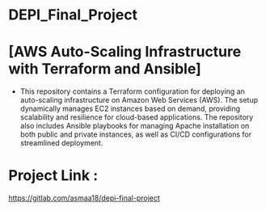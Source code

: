 # DEPI_Final_Project
# [AWS Auto-Scaling Infrastructure with Terraform and Ansible]

+ This repository contains a Terraform configuration for deploying an auto-scaling infrastructure on Amazon Web Services (AWS). The setup dynamically manages EC2 instances based on demand, providing scalability and resilience for cloud-based applications. The repository also includes Ansible playbooks for managing Apache installation on both public and private instances, as well as CI/CD configurations for streamlined deployment.

# Project Link : 
https://gitlab.com/asmaa18/depi-final-project
